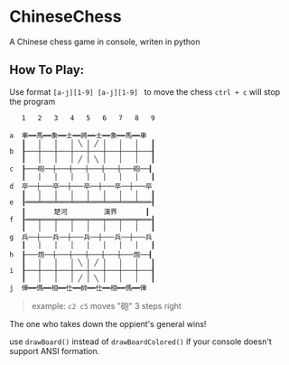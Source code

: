 ﻿# ChineseChess
A Chinese chess game in console, writen in python

## How To Play:

Use format `[a-j][1-9] [a-j][1-9] ` to move the chess
`ctrl + c` will stop the program

```
   1   2   3   4   5   6   7   8   9   

a  車━━馬━━象━━士━━將━━士━━象━━馬━━車
   ┃   │   │   │ ╲ │ ╱ │   │   │   ┃
b  ┠───┼───┼───┼───┼───┼───┼───┼───┨
   ┃   │   │   │ ╱ │ ╲ │   │   │   ┃
c  ┠───砲──┼───┼───┼───┼───┼───砲──┨
   ┃   │   │   │   │   │   │   │   ┃
d  卒──┼───卒──┼───卒──┼───卒──┼───卒
   ┃   │   │   │   │   │   │   │   ┃
e  ┠═══╧═══╧═══╧═══╧═══╧═══╧═══╧═══┨
   ┃       楚河         漢界       ┃
f  ┠═══╤═══╤═══╤═══╤═══╤═══╤═══╤═══┨
   ┃   │   │   │   │   │   │   │   ┃
g  兵──┼───兵──┼───兵──┼───兵──┼───兵
   ┃   │   │   │   │   │   │   │   ┃
h  ┠───炮──┼───┼───┼───┼───┼───炮──┨
   ┃   │   │   │ ╲ │ ╱ │   │   │   ┃
i  ┠───┼───┼───┼───┼───┼───┼───┼───┨
   ┃   │   │   │ ╱ │ ╲ │   │   │   ┃
j  俥━━傌━━相━━仕━━帥━━仕━━相━━傌━━俥
```
> example: `c2 c5` moves "砲" 3 steps right

The one who takes down the oppient's general wins!

use `drawBoard()` instead of `drawBoardColored()` if your console doesn't support ANSI formation.
